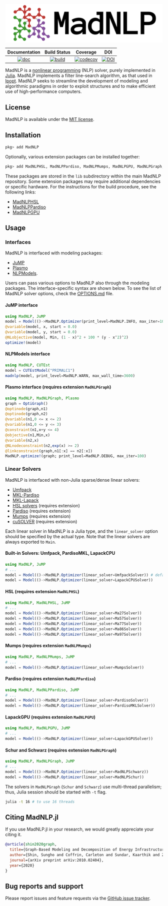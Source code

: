 <img src="https://github.com/MadNLP/MadNLP.jl/blob/master/logo-full.svg?raw=true"/>

| **Documentation** | **Build Status** | **Coverage** | **DOI** |
|:-----------------:|:----------------:|:----------------:|:----------------:|
| [![doc](https://img.shields.io/badge/docs-dev-blue.svg)](https://madnlp.github.io/MadNLP.jl/dev) | [![build](https://github.com/MadNLP/MadNLP.jl/workflows/build/badge.svg?branch=dev%2Fgithub_actions)](https://github.com/MadNLP/MadNLP.jl/actions?query=workflow%3Abuild) | [![codecov](https://codecov.io/gh/MadNLP/MadNLP.jl/branch/master/graph/badge.svg?token=MBxH2AAu8Z)](https://codecov.io/gh/MadNLP/MadNLP.jl) | [![DOI](https://zenodo.org/badge/DOI/10.5281/zenodo.5825776.svg)](https://doi.org/10.5281/zenodo.5825776) |

MadNLP is a [nonlinear programming](https://en.wikipedia.org/wiki/Nonlinear_programming) (NLP) solver, purely implemented in [Julia](https://julialang.org/). MadNLP implements a filter line-search algorithm, as that used in [Ipopt](https://github.com/coin-or/Ipopt). MadNLP seeks to streamline the development of modeling and algorithmic paradigms in order to exploit structures and to make efficient use of high-performance computers.

## License

MadNLP is available under the [MIT license](https://github.com/MadNLP/MadNLP.jl/blob/master/LICENSE).

## Installation

```julia
pkg> add MadNLP
```

Optionally, various extension packages can be installed together:
```julia
pkg> add MadNLPHSL, MadNLPPardiso, MadNLPMumps, MadNLPGPU, MadNLPGraph, MadNLPKrylov
```

These packages are stored in the `lib` subdirectory within the main MadNLP repository. Some extension packages may require additional dependencies or specific hardware. For the instructions for the build procedure, see the following links:

 * [MadNLPHSL](https://github.com/MadNLP/MadNLP.jl/tree/master/lib/MadNLPHSL)
 * [MadNLPPardiso](https://github.com/MadNLP/MadNLP.jl/tree/master/lib/MadNLPHSL)
 * [MadNLPGPU](https://github.com/MadNLP/MadNLP.jl/tree/master/lib/MadNLPGPU)

## Usage

### Interfaces

MadNLP is interfaced with modeling packages:

- [JuMP](https://github.com/jump-dev/JuMP.jl)
- [Plasmo](https://github.com/zavalab/Plasmo.jl)
- [NLPModels](https://github.com/JuliaSmoothOptimizers/NLPModels.jl).

Users can pass various options to MadNLP also through the modeling packages. The interface-specific syntax are shown below. To see the list of MadNLP solver options, check the [OPTIONS.md](https://github.com/MadNLP/MadNLP/blob/master/OPTIONS.md) file.

#### JuMP interface

```julia
using MadNLP, JuMP
model = Model(()->MadNLP.Optimizer(print_level=MadNLP.INFO, max_iter=100))
@variable(model, x, start = 0.0)
@variable(model, y, start = 0.0)
@NLobjective(model, Min, (1 - x)^2 + 100 * (y - x^2)^2)
optimize!(model)
```

#### NLPModels interface

```julia
using MadNLP, CUTEst
model = CUTEstModel("PRIMALC1")
madnlp(model, print_level=MadNLP.WARN, max_wall_time=3600)
```

#### Plasmo interface (requires extension `MadNLPGraph`)

```julia
using MadNLP, MadNLPGraph, Plasmo
graph = OptiGraph()
@optinode(graph,n1)
@optinode(graph,n2)
@variable(n1,0 <= x <= 2)
@variable(n1,0 <= y <= 3)
@constraint(n1,x+y <= 4)
@objective(n1,Min,x)
@variable(n2,x)
@NLnodeconstraint(n2,exp(x) >= 2)
@linkconstraint(graph,n1[:x] == n2[:x])
MadNLP.optimize!(graph; print_level=MadNLP.DEBUG, max_iter=100)
```

### Linear Solvers

MadNLP is interfaced with non-Julia sparse/dense linear solvers:
- [Umfpack](https://people.engr.tamu.edu/davis/suitesparse.html)
- [MKL-Pardiso](https://software.intel.com/content/www/us/en/develop/documentation/mkl-developer-reference-fortran/top/sparse-solver-routines/intel-mkl-pardiso-parallel-direct-sparse-solver-interface.html)
- [MKL-Lapack](https://software.intel.com/content/www/us/en/develop/documentation/mkl-developer-reference-fortran/top/lapack-routines.html)
- [HSL solvers](http://www.hsl.rl.ac.uk/ipopt/) (requires extension)
- [Pardiso](https://www.pardiso-project.org/) (requires extension)
- [Mumps](http://mumps.enseeiht.fr/)  (requires extension)
- [cuSOLVER](https://docs.nvidia.com/cuda/cusolver/index.html) (requires extension)

Each linear solver in MadNLP is a Julia type, and the `linear_solver` option should be specified by the actual type. Note that the linear solvers are always exported to `Main`.

#### Built-in Solvers: Umfpack, PardisoMKL, LapackCPU

```julia
using MadNLP, JuMP
# ...
model = Model(()->MadNLP.Optimizer(linear_solver=UmfpackSolver)) # default
model = Model(()->MadNLP.Optimizer(linear_solver=LapackCPUSolver))
```

#### HSL (requires extension `MadNLPHSL`)

```julia
using MadNLP, MadNLPHSL, JuMP
# ...
model = Model(()->MadNLP.Optimizer(linear_solver=Ma27Solver))
model = Model(()->MadNLP.Optimizer(linear_solver=Ma57Solver))
model = Model(()->MadNLP.Optimizer(linear_solver=Ma77Solver))
model = Model(()->MadNLP.Optimizer(linear_solver=Ma86Solver))
model = Model(()->MadNLP.Optimizer(linear_solver=Ma97Solver))
```

#### Mumps (requires extension `MadNLPMumps`)

```julia
using MadNLP, MadNLPMumps, JuMP
# ...
model = Model(()->MadNLP.Optimizer(linear_solver=MumpsSolver))
```

#### Pardiso (requires extension `MadNLPPardiso`)

```julia
using MadNLP, MadNLPPardiso, JuMP
# ...
model = Model(()->MadNLP.Optimizer(linear_solver=PardisoSolver))
model = Model(()->MadNLP.Optimizer(linear_solver=PardisoMKLSolver))
```

#### LapackGPU (requires extension `MadNLPGPU`)

```julia
using MadNLP, MadNLPGPU, JuMP
# ...
model = Model(()->MadNLP.Optimizer(linear_solver=LapackGPUSolver))
```

#### Schur and Schwarz (requires extension `MadNLPGraph`)

```julia
using MadNLP, MadNLPGraph, JuMP
# ...
model = Model(()->MadNLP.Optimizer(linear_solver=MadNLPSchwarz))
model = Model(()->MadNLP.Optimizer(linear_solver=MadNLPSchur))
```
The solvers in `MadNLPGraph` (`Schur` and `Schwarz`) use multi-thread parallelism; thus, Julia session should be started with `-t` flag.
```sh
julia -t 16 # to use 16 threads
```

## Citing MadNLP.jl

If you use MadNLP.jl in your research, we would greatly appreciate your citing it.

```bibtex
@article{shin2020graph,
  title={Graph-Based Modeling and Decomposition of Energy Infrastructures},
  author={Shin, Sungho and Coffrin, Carleton and Sundar, Kaarthik and Zavala, Victor M},
  journal={arXiv preprint arXiv:2010.02404},
  year={2020}
}
```

## Bug reports and support

Please report issues and feature requests via the [GitHub issue tracker](https://github.com/MadNLP/MadNLP.jl/issues).
